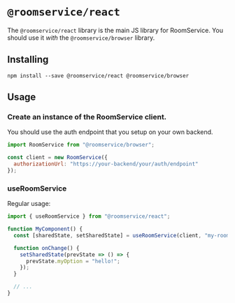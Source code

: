 # `@roomservice/react`

The `@roomservice/react` library is the main JS library for RoomService. You should use it _with_ the `@roomservice/browser` library.

## Installing

```
npm install --save @roomservice/react @roomservice/browser
```

## Usage

### Create an instance of the RoomService client.

You should use the auth endpoint that you setup on your own backend.

```js
import RoomService from "@roomservice/browser";

const client = new RoomService({
  authorizationUrl: "https://your-backend/your/auth/endpoint"
});
```

### useRoomService

Regular usage:

```js
import { useRoomService } from "@roomservice/react";

function MyComponent() {
  const [sharedState, setSharedState] = useRoomService(client, "my-room");

  function onChange() {
    setSharedState(prevState => () => {
      prevState.myOption = "hello!";
    });
  }

  // ...
}
```
